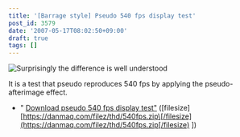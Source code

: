 ```yaml
---
title: '[Barrage style] Pseudo 540 fps display test'
post_id: 3579
date: '2007-05-17T08:02:50+09:00'
draft: true
tags: []
---
```


![Surprisingly the difference is well understood](https://danmaq.com/image/thd/540fps_s.png)

It is a test that pseudo reproduces 540 fps by applying the pseudo-afterimage effect.

*   " [Download pseudo 540 fps display test"](https://danmaq.com/filez/thd/540fps.zip) (\[filesize\] [https://danmaq.com/filez/thd/540fps.zip\[/filesize](https://danmaq.com/filez/thd/540fps.zip[/filesize) \])
